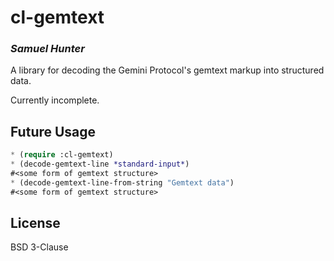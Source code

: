 # cl-gemtext
### _Samuel Hunter_

A library for decoding the Gemini Protocol's gemtext markup into
structured data.

Currently incomplete.

## Future Usage

```lisp
* (require :cl-gemtext)
* (decode-gemtext-line *standard-input*)
#<some form of gemtext structure>
* (decode-gemtext-line-from-string "Gemtext data")
#<some form of gemtext structure>
```

## License

BSD 3-Clause

